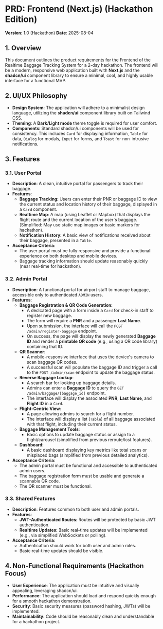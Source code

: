 
# PRD: Frontend (Next.js) (Hackathon Edition)

**Version**: 1.0 (Hackathon)
**Date**: 2025-08-04

## 1. Overview

This document outlines the product requirements for the Frontend of the Realtime Baggage Tracking System for a 2-day hackathon. The frontend will be a modern, responsive web application built with **Next.js** and the **shadcn/ui** component library to ensure a minimal, cool, and highly usable interface for a functional MVP.

## 2. UI/UX Philosophy

- **Design System**: The application will adhere to a minimalist design language, utilizing the **shadcn/ui** component library built on Tailwind CSS.
- **Theming**: A **Dark/Light mode** theme toggle is required for user comfort.
- **Components**: Standard shadcn/ui components will be used for consistency. This includes `Card` for displaying information, `Table` for data, `Dialog` for modals, `Input` for forms, and `Toast` for non-intrusive notifications.

## 3. Features

### 3.1. User Portal
- **Description**: A clean, intuitive portal for passengers to track their baggage.
- **Features**:
    - **Baggage Tracking**: Users can enter their PNR or baggage ID to view the current status and location history of their baggage, displayed in a `Card` component.
    - **Realtime Map**: A map (using Leaflet or Mapbox) that displays the flight route and the current location of the user's baggage. (Simplified: May use static map images or basic markers for hackathon).
    - **Notification History**: A basic view of notifications received about their baggage, presented in a `Table`.
- **Acceptance Criteria**:
    - The user portal must be fully responsive and provide a functional experience on both desktop and mobile devices.
    - Baggage tracking information should update reasonably quickly (near real-time for hackathon).

### 3.2. Admin Portal
- **Description**: A functional portal for airport staff to manage baggage, accessible only to authenticated `ADMIN` users.
- **Features**:
    - **Baggage Registration & QR Code Generation**:
        - A dedicated page with a form inside a `Card` for check-in staff to register new baggage.
        - The form will require a **PNR** and a passenger **Last Name**.
        - Upon submission, the interface will call the `POST /admin/register-baggage` endpoint.
        - On success, the page will display the newly generated **Baggage ID** and render a **printable QR code** (e.g., using a QR code library) containing that ID.
    - **QR Scanner**:
        - A mobile-responsive interface that uses the device's camera to scan baggage QR codes.
        - A successful scan will populate the baggage ID and trigger a call to the `POST /admin/scan` endpoint to update the baggage status.
    - **Reverse Baggage Lookup**:
        - A search bar for looking up baggage details.
        - Admins can enter a **Baggage ID** to query the `GET /admin/baggage/{baggage_id}` endpoint.
        - The interface will display the associated **PNR**, **Last Name**, and **Flight ID** in a `Card`.
    - **Flight-Centric View**:
        - A page allowing admins to search for a flight number.
        - The interface will display a list (`Table`) of all baggage associated with that flight, including their current status.
    - **Baggage Management Tools**:
        - Basic options to update baggage status or assign to a flight/carousel (simplified from previous reroute/lost features).
    - **Dashboard**:
        - A basic dashboard displaying key metrics like total scans or misplaced bags (simplified from previous detailed analytics).
- **Acceptance Criteria**:
    - The admin portal must be functional and accessible to authenticated admin users.
    - The baggage registration form must be usable and generate a scannable QR code.
    - The QR scanner must be functional.

### 3.3. Shared Features
- **Description**: Features common to both user and admin portals.
- **Features**:
    - **JWT-Authenticated Routes**: Routes will be protected by basic JWT authentication.
    - **Realtime Updates**: Basic real-time updates will be implemented (e.g., via simplified WebSockets or polling).
- **Acceptance Criteria**:
    - Authentication should work for both user and admin roles.
    - Basic real-time updates should be visible.

## 4. Non-Functional Requirements (Hackathon Focus)

- **User Experience**: The application must be intuitive and visually appealing, leveraging shadcn/ui.
- **Performance**: The application should load and respond quickly enough for a smooth hackathon demonstration.
- **Security**: Basic security measures (password hashing, JWTs) will be implemented.
- **Maintainability**: Code should be reasonably clean and understandable for a hackathon project.
